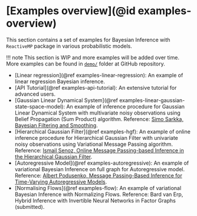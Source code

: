 # [Examples overview](@id examples-overview)

This section contains a set of examples for Bayesian Inference with `ReactiveMP` package in various probabilistic models.

!!! note
    This section is WIP and more examples will be added over time. More examples can be found in [`demo/`](https://github.com/biaslab/ReactiveMP.jl/tree/master/demo) folder at GitHub repository.

- [Linear regression](@ref examples-linear-regression): An example of linear regression Bayesian inference.
- [API Tutorial](@ref examples-api-tutorial): An extensive tutorial for advanced users.
- [Gaussian Linear Dynamical System](@ref examples-linear-gaussian-state-space-model): An example of inference procedure for Gaussian Linear Dynamical System with multivariate noisy observations using Belief Propagation (Sum Product) algorithm. Reference: [Simo Sarkka, Bayesian Filtering and Smoothing](https://users.aalto.fi/~ssarkka/pub/cup_book_online_20131111.pdf).
- [Hierarchical Gaussian Filter](@ref examples-hgf): An example of online inference procedure for Hierarchical Gaussian Filter with univariate noisy observations using Variational Message Passing algorithm. Reference: [Ismail Senoz, Online Message Passing-based Inference in the Hierarchical Gaussian Filter](https://ieeexplore.ieee.org/document/9173980).
- [Autoregressive Model](@ref examples-autoregressive): An example of variational Bayesian Inference on full graph for Autoregressive model. Reference: [Albert Podusenko, Message Passing-Based Inference for Time-Varying Autoregressive Models](https://www.mdpi.com/1099-4300/23/6/683).
- [Normalising Flows](@ref examples-flow): An example of variational Bayesian Inference with Normalizing Flows. Reference: Bard van Erp, Hybrid Inference with Invertible Neural Networks in Factor Graphs (submitted).